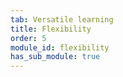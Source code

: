 ```yaml
---
tab: Versatile learning
title: Flexibility
order: 5
module_id: flexibility
has_sub_module: true
---
```

